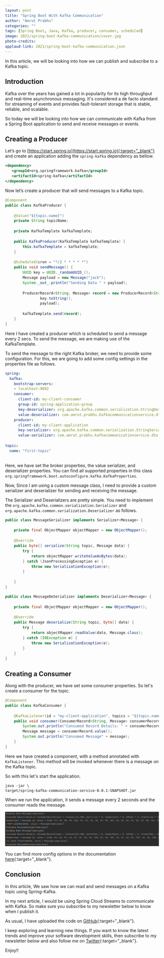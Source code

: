 ```yaml
---
layout: post
title: "Spring Boot With Kafka Communication"
author: "Amrut Prabhu"
categories: ""
tags: [Spring Boot, Java, Kafka, producer, consumer, scheduled]
image: 2021/spring-boot-kafka-communication/cover.jpg
photo-credits: 
applaud-link: 2021/spring-boot-kafka-communication.json
---
```


In this article, we will be looking into how we can publish and subscribe to a Kafka topic.

## Introduction

Kafka over the years has gained a lot in popularity for its high throughput and real-time asynchronous messaging. It's considered a de facto standard for streaming of events and provides fault-tolerant storage that is stable, reliable, and scalable.

So today we will be looking into how we can communicate with Kafka from a Spring Boot application to send and receive messages or events.

## Creating a Producer

Let’s go to [https://start.spring.io](https://start.spring.io){:target="_blank"} and create an application adding the `spring-kafka` dependency as bellow.
```xml
<dependency>  
   <groupId>org.springframework.kafka</groupId>  
   <artifactId>spring-kafka</artifactId>  
</dependency>
```
Now let’s create a producer that will send messages to a Kafka topic.
```java
@Component  
public class KafkaProducer {  
  
    @Value("${topic.name}")  
    private String topicName;  
  
    private KafkaTemplate kafkaTemplate;  
  
    public KafkaProducer(KafkaTemplate kafkaTemplate) {  
        this.kafkaTemplate = kafkaTemplate;  
    }  
  
    @Scheduled(cron = "*/2 * * * * *")  
    public void sendMessage() {  
        UUID key = UUID._randomUUID_();  
        Message payload = new Message("jack");  
        System._out_.println("Sending Data " + payload);  
  
        ProducerRecord<String, Message> record = new ProducerRecord<String, Message>(topicName,  
                key.toString(),  
                payload);  
          
        kafkaTemplate.send(record);  
    }  
}
```
Here I have created a producer which is scheduled to send a message every 2 secs. To send the message, we are making use of the KafkaTemplate.

To send the message to the right Kafka broker, we need to provide some configuration. For this, we are going to add some config settings in the properties file as follows.
```yaml
spring:  
  kafka:  
    bootstrap-servers:  
    - localhost:9092  
    consumer:  
      client-id: my-client-consumer  
      group-id: spring-application-group  
      key-deserializer: org.apache.kafka.common.serialization.StringDeserializer  
      value-deserializer: com.amrut.prabhu.kafkacommunicationservice.dto.converters.MessageDeSerializer  
    producer:  
      client-id: my-client-application  
      key-serializer: org.apache.kafka.common.serialization.StringSerializer  
      value-serializer: com.amrut.prabhu.kafkacommunicationservice.dto.converters.MessageSerializer  
          
topic:  
  name: "first-topic"  
  
```

Here, we have set the broker properties, the value serializer, and deserializer properties. You can find all supported properties in this class `org.springframework.boot.autoconfigure.kafka.KafkaProperties`.

Now, Since I am using a custom message class, I need to provide a custom serializer and deserializer for sending and receiving the message.

The Serializer and Deserializers are pretty simple. You need to implement the `org.apache.kafka.common.serialization.Serializer` and `org.apache.kafka.common.serialization.Deserializer` as follows.
```java
public class MessageSerializer implements Serializer<Message> {  
  
    private final ObjectMapper objectMapper = new ObjectMapper();  
  
    @Override  
    public byte[] serialize(String topic, Message data) {  
        try {  
            return objectMapper.writeValueAsBytes(data);  
        } catch (JsonProcessingException e) {  
            throw new SerializationException(e);  
        }  
  
    }  
}  
```

```java
public class MessageDeSerializer implements Deserializer<Message> {  
  
    private final ObjectMapper objectMapper = new ObjectMapper();  
  
    @Override  
    public Message deserialize(String topic, byte[] data) {  
        try {  
            return objectMapper.readValue(data, Message.class);  
        } catch (IOException e) {  
            throw new SerializationException(e);  
        }  
    }  
}
```
## Creating a Consumer

Along with the producer, we have set some consumer properties. So let's create a consumer for the topic.
```java
@Component  
public class KafkaConsumer {  
  
    @KafkaListener(id = "my-client-application", topics = "${topic.name}")  
    public void consumer(ConsumerRecord<String, Message> consumerRecord) {  
        System.out.println("Consumed Record Details: " + consumerRecord);  
        Message message = consumerRecord.value();  
        System.out.println("Consumed Message" + message);  
    }  
}
```
Here we have created a component, with a method annotated with `KafkaListener`. This method will be invoked whenever there is a message on the Kafka topic.

So with this let's start the application.
```shell
java -jar \   
target/spring-kafka-communication-service-0.0.1-SNAPSHOT.jar
```
When we run the application, it sends a message every 2 seconds and the consumer reads the message.

![Spring Kafka Integration](/assets/img/2021/spring-boot-kafka-communication/spring-kafka-integration.png)

You can find more config options in the documentation [here](https://docs.spring.io/spring-kafka/docs/current/reference/html/#container-props){:target="_blank"}.

## Conclusion

In this article, We saw how we can read and send messages on a Kafka topic using Spring-Kafka.

In my next article, I would be using Spring Cloud Streams to communicate with Kafka. So make sure you subscribe to my newsletter below to know when I publish it.

As usual, I have uploaded the code on [GitHub](https://github.com/amrutprabhu/kafka-workouts/tree/master/spring-kafka-communication-service){:target="_blank"}.

I keep exploring and learning new things. If you want to know the latest trends and improve your software development skills, then subscribe to my newsletter below and also follow me on [Twitter](https://twitter.com/amrutprabhu42){:target="_blank"}.

Enjoy!!